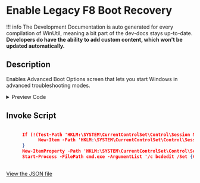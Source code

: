 ﻿# Enable Legacy F8 Boot Recovery


!!! info
     The Development Documentation is auto generated for every compilation of WinUtil, meaning a bit part of the dev-docs stays up-to-date. **Developers do have the ability to add custom content, which won't be updated automatically.**


## Description

Enables Advanced Boot Options screen that lets you start Windows in advanced troubleshooting modes.

<!-- BEGIN CUSTOM CONTENT -->

<!-- END CUSTOM CONTENT -->

<details>
<summary>Preview Code</summary>

```json
{
    "Content":  "Enable Legacy F8 Boot Recovery",
    "Description":  "Enables Advanced Boot Options screen that lets you start Windows in advanced troubleshooting modes.",
    "category":  "Features",
    "panel":  "1",
    "Order":  "a018_",
    "feature":  [

                ],
    "InvokeScript":  [
                         "\r\n      If (!(Test-Path \u0027HKLM:\\SYSTEM\\CurrentControlSet\\Control\\Session Manager\\Configuration Manager\\LastKnownGood\u0027)) {\r\n            New-Item -Path \u0027HKLM:\\SYSTEM\\CurrentControlSet\\Control\\Session Manager\\Configuration Manager\\LastKnownGood\u0027 -Force | Out-Null\r\n      }\r\n      New-ItemProperty -Path \u0027HKLM:\\SYSTEM\\CurrentControlSet\\Control\\Session Manager\\Configuration Manager\\LastKnownGood\u0027 -Name \u0027Enabled\u0027 -Type DWord -Value 1 -Force\r\n      Start-Process -FilePath cmd.exe -ArgumentList \u0027/c bcdedit /Set {Current} BootMenuPolicy Legacy\u0027 -Wait\r\n      "
                     ]
}
```
</details>

## Invoke Script

```json

      If (!(Test-Path 'HKLM:\SYSTEM\CurrentControlSet\Control\Session Manager\Configuration Manager\LastKnownGood')) {
            New-Item -Path 'HKLM:\SYSTEM\CurrentControlSet\Control\Session Manager\Configuration Manager\LastKnownGood' -Force | Out-Null
      }
      New-ItemProperty -Path 'HKLM:\SYSTEM\CurrentControlSet\Control\Session Manager\Configuration Manager\LastKnownGood' -Name 'Enabled' -Type DWord -Value 1 -Force
      Start-Process -FilePath cmd.exe -ArgumentList '/c bcdedit /Set {Current} BootMenuPolicy Legacy' -Wait
      

```



<!-- BEGIN SECOND CUSTOM CONTENT -->

<!-- END SECOND CUSTOM CONTENT -->

[View the JSON file](https://github.com/ChrisTitusTech/winutil/tree/main/config/feature.json)

